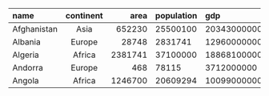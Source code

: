 | name	      | continent	| area	   | population	| gdp
| :---------- |:-------:  | -----:   |:---------- |:----
| Afghanistan	| Asia	    | 652230   | 25500100	  | 20343000000
| Albania	    | Europe	  | 28748	   | 2831741	  | 12960000000
| Algeria	    | Africa	  | 2381741	 | 37100000	  | 188681000000
| Andorra	    | Europe	  | 468	     | 78115	    | 3712000000
| Angola	    | Africa	  | 1246700	 | 20609294	  | 100990000000
